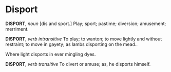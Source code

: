 # Disport

**DISPORT**, _noun_ \[dis and sport.\] Play; sport; pastime; diversion; amusement; merriment.

**DISPORT**, _verb intransitive_ To play; to wanton; to move lightly and without restraint; to move in gayety; as lambs disporting on the mead..

Where light disports in ever mingling dyes.

**DISPORT**, _verb transitive_ To divert or amuse; as, he disports himself.